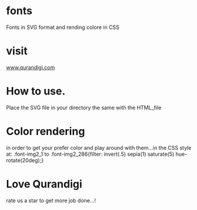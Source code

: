 # fonts
Fonts in SVG format and rending colore in CSS
# visit
www.qurandigi.com
# How to use.
Place the SVG file in your directory the same with the HTML_file

# Color rendering
in order to get your prefer color and play around with them...in the CSS style 
at:
.font-img2_1 to .font-img2_286{filter: invert(.5) sepia(1) saturate(5) hue-rotate(20deg);}

# Love Qurandigi
rate us a star to get more job done...!
